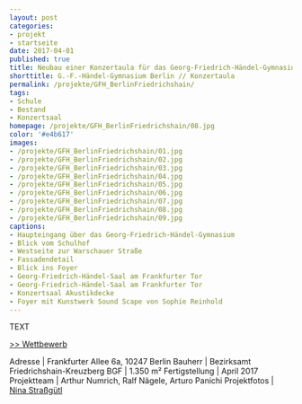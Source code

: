 ```yaml
---
layout: post
categories:
- projekt
- startseite
date: 2017-04-01
published: true
title: Neubau einer Konzertaula für das Georg-Friedrich-Händel-Gymnasium in Berlin Friedrichshain
shorttitle: G.-F.-Händel-Gymnasium Berlin // Konzertaula
permalink: /projekte/GFH_BerlinFriedrichshain/
tags: 
- Schule
- Bestand 
- Konzertsaal
homepage: /projekte/GFH_BerlinFriedrichshain/08.jpg
color: '#e4b617'
images:
- /projekte/GFH_BerlinFriedrichshain/01.jpg
- /projekte/GFH_BerlinFriedrichshain/02.jpg
- /projekte/GFH_BerlinFriedrichshain/03.jpg
- /projekte/GFH_BerlinFriedrichshain/04.jpg
- /projekte/GFH_BerlinFriedrichshain/05.jpg
- /projekte/GFH_BerlinFriedrichshain/06.jpg
- /projekte/GFH_BerlinFriedrichshain/07.jpg
- /projekte/GFH_BerlinFriedrichshain/08.jpg
- /projekte/GFH_BerlinFriedrichshain/09.jpg
captions:
- Haupteingang über das Georg-Friedrich-Händel-Gymnasium
- Blick vom Schulhof
- Westseite zur Warschauer Straße
- Fassadendetail
- Blick ins Foyer
- Georg-Friedrich-Händel-Saal am Frankfurter Tor
- Georg-Friedrich-Händel-Saal am Frankfurter Tor
- Konzertsaal Akustikdecke
- Foyer mit Kunstwerk Sound Scape von Sophie Reinhold
---
```

TEXT

[\>> Wettbewerb](../projekte/WBW_GFH_BerlinFriedrichshain/)

Adresse			    |	Frankfurter Allee 6a, 10247 Berlin 
Bauherr			    |	Bezirksamt Friedrichshain-Kreuzberg 
BGF					|	1.350 m²
Fertigstellung		|	April 2017
Projektteam		    |	Arthur Numrich, Ralf Nägele, Arturo Panichi
Projektfotos		|	[Nina Straßgütl](http://www.ninastrg.de/)